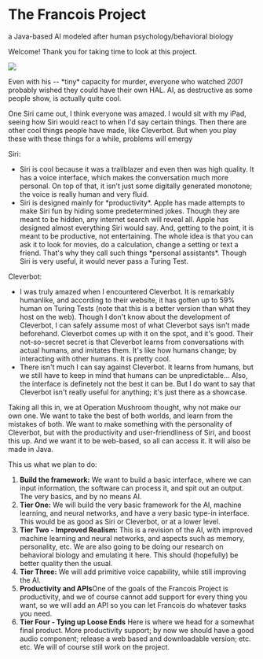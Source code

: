 # The Francois Project
a Java-based AI modeled after human psychology/behavioral biology

Welcome! Thank you for taking time to look at this project. 
<P> <img src="http://blogs.lib.utexas.edu/texlibris/wp-content/uploads/sites/10/HAL-9000.jpg">
<P> Even with his -- *tiny* capacity for murder, everyone who watched <i>2001</i> probably wished they could have their own HAL.
AI, as destructive as some people show, is actually quite cool.
<P>One Siri came out, I think everyone was amazed. I would sit with my iPad, seeing how Siri would react to when I'd say certain 
things. Then there are other cool things people have made, like Cleverbot. But when you play these with these things for a while,
  problems will emergy
  
  Siri:
  <ul>
  <li>Siri is cool because it was a trailblazer and even then was high quality. It has a voice interface, which makes the 
  conversation much more personal. On top of that, it isn't just some digitally generated monotone; the voice is really human and 
  very fluid. </li>
  <li>Siri is designed mainly for *productivity*. Apple has made attempts to make Siri fun by hiding some predetermined jokes. 
  Though they are meant to be hidden, any internet search will reveal all. Apple has designed almost everything Siri would say. And,
  getting to the point, it is meant to be productive, not entertaining. The whole idea is that you can ask it to look for movies, do
  a calculation, change a setting or text a friend. That's why they call such things *personal assistants*. Though Siri is very useful,
  it would never pass a Turing Test.
  </ul>
  
  Cleverbot:
  <ul>
  <li> I was truly amazed when I encountered Cleverbot. It is remarkably humanlike, and according to their website, it has 
  gotten up to 59% human on Turing Tests (note that this is a better version than what they host on the web). Though I don't know
  about the development of Cleverbot, I can safely assume most of what Cleverbot says isn't made beforehand. Cleverbot comes up with 
  it on the spot, and it's good. Their not-so-secret secret is that Cleverbot learns from conversations with actual humans, and imitates them.
  It's like how humans change; by interacting with other humans. It is pretty cool. </li>
  <li>There isn't much I can say against Cleverbot. It learns from humans, but we still have to keep in mind that humans can
  be unpredictable... Also, the interface is definetely not the best it can be. But I do want to say that Cleverbot isn't really
  useful for anything; it's just there as a showcase.
  </ul>
  
  Taking all this in, we at Operation Mushroom thought, why not make our own one. We want to take the best of both worlds, and
  learn from the mistakes of both. We want to make something with the personality of Cleverbot, but with the productivity and
  user-friendliness of Siri, and boost this up. And we want it to be web-based, so all can access it. It will also be made in Java.
  
  This us what we plan to do:
  <ol>
  <li><b>Build the framework:</b> We want to build a basic interface, where we can input information, the software can process it,
  and spit out an output. The very basics, and by no means AI. </li>
  <li><b>Tier One:</b> We will build the very basic framework for the AI, machine learning, and neural networks, and have a very
  basic type-in interface. This would be as good as Siri or Cleverbot, or at a lower level. </li>
  <li><b>Tier Two - Improved Realism:</b> This is a revision of the AI, with improved machine learning and neural networks, and
  aspects such as memory, personality, etc. We are also going to be doing our research on behavioral biology and emulating it here.
  This should (hopefully) be better quality then the usual. </li>
  <li><b>Tier Three:</b> We will add primitive voice capability, while still improving the AI.</li>
  <li><b>Productivity and APIs</b>One of the goals of the Francois Project is productivity, and we of course cannot add support
  for every thing you want, so we will add an API so you can let Francois do whatever tasks you need.</li>
  <li><b>Tier Four - Tying up Loose Ends</b> Here is where we head for a somewhat final product. More productivity support; by 
  now we should have a good audio component; release a web based and downloadable version; etc. etc. We will of course still work 
  on the project.
  
  
  
